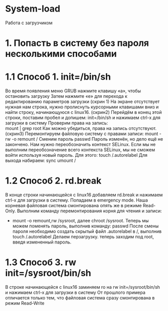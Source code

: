 # System-load
Работа с загрузчиком
# 1. Попасть в систему без пароля несколькими способами
#    1.1  Способ 1. init=/bin/sh
Во время появления меню GRUB нажмите клавишу «a», чтобы остановить загрузку 
Затем нажмите «e» для перехода к редактированию параметров загрузки (скрин 1)
На экране отсутствует нужная нам строка, нужно пролиснуть курсорными клавишами вниз и найти строку, начинающуюся с linux16. (скрин2)
Перейдём в конец этой строки, поставим пробел и допишем:  init=/bin/sh и нажимаем сtrl-x для загрузки в систему
Проверим права на запись:  
mount | grep root
Как можно убедиться, права на запись отсутствуют. (скрин3) Перемонтируем файловую систему с правами записи:
mount -rw -o remount /
Сменим пароль
passwd
Пароль изменён, но дело ещё не закончено. Нам нужно переобозначить контекст SELinux. Если мы не выполним переобозначение всего контекста SELinux, мы не сможем войти используя новый пароль. Для этого:
touch /.autorelabel
Для выхода набираем:
sync
umount /
# 1.2 Способ 2. rd.break
В конце строки начинающейся с linux16 добавляем rd.break и нажимаем сtrl-x для загрузки в систему. Попадаем в emergency mode. Наша корневая файловая система смонтирована опять же в режиме Read-Only. 
Выполним команду перемонтирования корня для чтения и записи:
- mount -o remount,rw /sysroot, далее chroot /sysroot.
Теперь мы можем поменять пароль, выполнив команду:
passwd
После смены пароля необходимо создать скрытый файл .autorelabel в /, выполнив 
touch /.autorelabel
Делаем перзагрузку.
теперь заходим под root, введя измененный пароль. 
# 1.3 Способ 3. rw init=/sysroot/bin/sh
В  строке начинающейся с linux16 заминяем  ro на rw init=/sysroot/bin/sh и нажимаем сtrl-x для загрузки в систему
От прошлого примера отличается только тем, что файловая система сразу смонтирована в режим Read-Write
